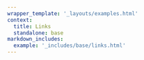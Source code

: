 ```yaml
---
wrapper_template: '_layouts/examples.html'
context:
  title: Links
  standalone: base
markdown_includes:
  example: '_includes/base/links.html'
---
```

